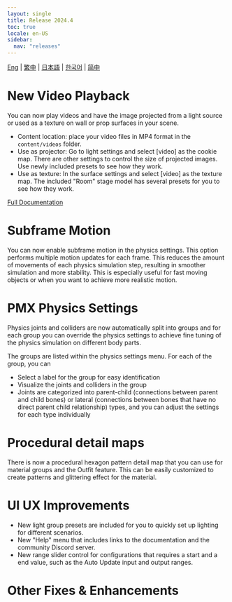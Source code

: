 ```yaml
---
layout: single
title: Release 2024.4
toc: true
locale: en-US
sidebar:
  nav: "releases"
---
```

[Eng](/dancexr/releases/2024.4) | [繁中](/tw/dancexr/releases/2024.4) | [日本語](/jp/dancexr/releases/2024.4) | [한국어](/kr/dancexr/releases/2024.4) | [简中](/zh/dancexr/releases/2024.4)


# New Video Playback
You can now play videos and have the image projected from a light source or used as a texture on wall or prop surfaces in your scene. 

* Content location: place your video files in MP4 format in the `content/videos` folder.
* Use as projector: Go to light settings and select [video] as the cookie map. There are other settings to control the size of projected images. Use newly included presets to see how they work.
* Use as texture: In the surface settings and select [video] as the texture map. The included "Room" stage model has several presets for you to see how they work.

[Full Documentation](../features/video_playback)

# Subframe Motion
You can now enable subframe motion in the physics settings. This option performs multiple motion updates for each frame. This reduces the amount of movements of each physics simulation step, resulting in smoother simulation and more stability. This is especially useful for fast moving objects or when you want to achieve more realistic motion.


# PMX Physics Settings
Physics joints and colliders are now automatically split into groups and for each group you can override the physics settings to achieve fine tuning of the physics simulation on different body parts.


The groups are listed within the physics settings menu. For each of the group, you can
* Select a label for the group for easy identification
* Visualize the joints and colliders in the group
* Joints are categorized into parent-child (connections between parent and child bones) or lateral (connections between bones that have no direct parent child relationship) types, and you can adjust the settings for each type individually


# Procedural detail maps
There is now a procedural hexagon pattern detail map that you can use for material groups and the Outfit feature. This can be easily customized to create patterns and glittering effect for the material.


# UI UX Improvements
* New light group presets are included for you to quickly set up lighting for different scenarios.
* New "Help" menu that includes links to the documentation and the community Discord server.
* New range slider control for configurations that requires a start and a end value, such as the Auto Update input and output ranges.

# Other Fixes & Enhancements
